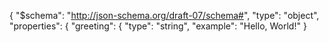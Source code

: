 {
  "$schema": "http://json-schema.org/draft-07/schema#",
  "type": "object",
  "properties": {
    "greeting": {
      "type": "string",
      "example": "Hello, World!"
    }
 

